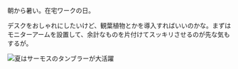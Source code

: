 朝から暑い。在宅ワークの日。

デスクをおしゃれにしたいけど、観葉植物とかを導入すればいいのかな。まずはモニターアームを設置して、余計なものを片付けてスッキリさせるのが先な気もするが。

![夏はサーモスのタンブラーが大活躍](https://photos.old.apkas.net/medium/202407/20240708-090849.webp)
